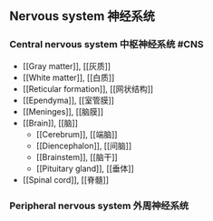 ## Nervous system 神经系统
### Central nervous system 中枢神经系统 #CNS 

- [[​​Gray matter]], [[灰质]]
- [[White matter]], [[白质]]
- [[Reticular formation]], [[网状结构]]
- [[Ependyma]], [[室管膜]]
- [[Meninges]], [[脑膜]]
- [[Brain]], [[脑]]
	- [[Cerebrum]], [[端脑]]
	- [[Diencephalon]], [[间脑]]
	- [[Brainstem]], [[脑干]]
	- [[Pituitary gland]], [[垂体]]
- [[Spinal cord]], [[脊髓]]
### Peripheral nervous system 外周神经系统
